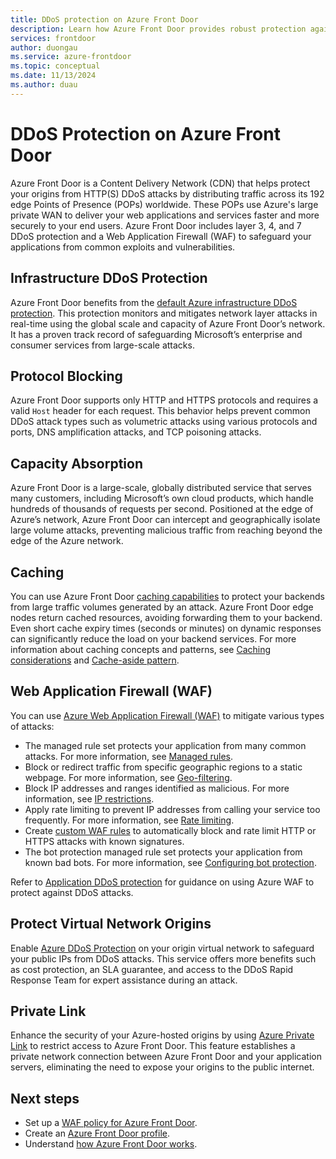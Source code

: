 ```yaml
---
title: DDoS protection on Azure Front Door
description: Learn how Azure Front Door provides robust protection against DDoS attacks, ensuring the security and performance of your web applications.
services: frontdoor
author: duongau
ms.service: azure-frontdoor
ms.topic: conceptual
ms.date: 11/13/2024
ms.author: duau
---
```


# DDoS Protection on Azure Front Door

Azure Front Door is a Content Delivery Network (CDN) that helps protect your origins from HTTP(S) DDoS attacks by distributing traffic across its 192 edge Points of Presence (POPs) worldwide. These POPs use Azure's large private WAN to deliver your web applications and services faster and more securely to your end users. Azure Front Door includes layer 3, 4, and 7 DDoS protection and a Web Application Firewall (WAF) to safeguard your applications from common exploits and vulnerabilities.

## Infrastructure DDoS Protection

Azure Front Door benefits from the [default Azure infrastructure DDoS protection](../ddos-protection/ddos-protection-overview.md). This protection monitors and mitigates network layer attacks in real-time using the global scale and capacity of Azure Front Door’s network. It has a proven track record of safeguarding Microsoft’s enterprise and consumer services from large-scale attacks.

## Protocol Blocking

Azure Front Door supports only HTTP and HTTPS protocols and requires a valid `Host` header for each request. This behavior helps prevent common DDoS attack types such as volumetric attacks using various protocols and ports, DNS amplification attacks, and TCP poisoning attacks.

## Capacity Absorption

Azure Front Door is a large-scale, globally distributed service that serves many customers, including Microsoft’s own cloud products, which handle hundreds of thousands of requests per second. Positioned at the edge of Azure’s network, Azure Front Door can intercept and geographically isolate large volume attacks, preventing malicious traffic from reaching beyond the edge of the Azure network.

## Caching

You can use Azure Front Door [caching capabilities](./front-door-caching.md) to protect your backends from large traffic volumes generated by an attack. Azure Front Door edge nodes return cached resources, avoiding forwarding them to your backend. Even short cache expiry times (seconds or minutes) on dynamic responses can significantly reduce the load on your backend services. For more information about caching concepts and patterns, see [Caching considerations](/azure/architecture/best-practices/caching) and [Cache-aside pattern](/azure/architecture/patterns/cache-aside).

## Web Application Firewall (WAF)

You can use [Azure Web Application Firewall (WAF)](../web-application-firewall/afds/afds-overview.md) to mitigate various types of attacks:

- The managed rule set protects your application from many common attacks. For more information, see [Managed rules](../web-application-firewall/afds/waf-front-door-drs.md).
- Block or redirect traffic from specific geographic regions to a static webpage. For more information, see [Geo-filtering](../web-application-firewall/afds/waf-front-door-geo-filtering.md).
- Block IP addresses and ranges identified as malicious. For more information, see [IP restrictions](../web-application-firewall/afds/waf-front-door-configure-ip-restriction.md).
- Apply rate limiting to prevent IP addresses from calling your service too frequently. For more information, see [Rate limiting](../web-application-firewall/afds/waf-front-door-rate-limit.md).
- Create [custom WAF rules](../web-application-firewall/afds/waf-front-door-custom-rules.md) to automatically block and rate limit HTTP or HTTPS attacks with known signatures.
- The bot protection managed rule set protects your application from known bad bots. For more information, see [Configuring bot protection](../web-application-firewall/afds/waf-front-door-policy-configure-bot-protection.md).

Refer to [Application DDoS protection](../web-application-firewall/shared/application-ddos-protection.md) for guidance on using Azure WAF to protect against DDoS attacks.

## Protect Virtual Network Origins

Enable [Azure DDoS Protection](../ddos-protection/ddos-protection-overview.md) on your origin virtual network to safeguard your public IPs from DDoS attacks. This service offers more benefits such as cost protection, an SLA guarantee, and access to the DDoS Rapid Response Team for expert assistance during an attack.

## Private Link

Enhance the security of your Azure-hosted origins by using [Azure Private Link](private-link.md) to restrict access to Azure Front Door. This feature establishes a private network connection between Azure Front Door and your application servers, eliminating the need to expose your origins to the public internet.

## Next steps

- Set up a [WAF policy for Azure Front Door](front-door-waf.md).
- Create an [Azure Front Door profile](quickstart-create-front-door.md).
- Understand [how Azure Front Door works](front-door-routing-architecture.md).

